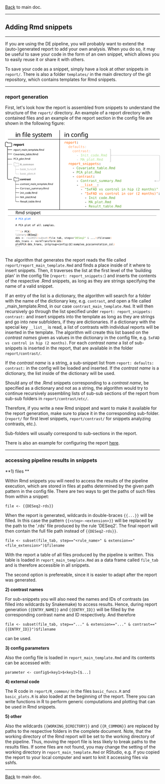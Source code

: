 [Back](../README.md) to main doc.

---

Adding Rmd snippets
-------------------

---

If you are using the DE pipeline, you will probably want to extend the (auto-)generated report to add your own analysis.
When you do so, it may be useful to save your code in the form of an own snippet, which allows you to easily reuse it or share it with others.

To save your code as a snippet, simply have a look at other snippets in `report/`.
There is also a folder `templates/` in the main directory of the git repository, which contains templates for Rmd snippets.

---

### report generation

First, let's look how the report is assembled from snippets to understand the structure of the `report/` directory.
An example of a report directory with contained files and an example of the report section in the config file are shown in the following figure:

<p align="center">
  <img width="600" src="pictures/develop/report/report_snippets.svg" />
</p>

\
The algorithm that generates the report reads the file called `report/report_main_template.Rmd` and finds a place inside of it where to insert snippets. 
Then, it traverses the list at the first level of the 'building plan' in the config file (`report: report_snippets:`) and inserts the contents of the respective .Rmd snippets, as long as they are strings specifying the name of a valid snippet.

If an entry of the list is a dictionary, the algorithm will search for a folder with the name of the dictionary key, e.g. `contrast`, and open a file called <folder>_main_template.Rmd, in our case `contrast_main_template.Rmd`.
It will then recursively go through the list specified under `report: report_snippets: contrast:` and insert snippets into the template as long as they are strings and go into new subfolders, if they are dictionaries.
If a dictionary with the special key `__list__` is read, a list of contrasts with individual reports will be inserted in the template.
The algorithm will create this list based on the *contrast names* given as values in the dictionary in the config file, e.g. `5xFAD vs control in hip (2 months)`.
For each *contrast name* a list of sub-snippets is inserted in the report, that are available in the folder `report/contrast/`.

If the *contrast name* is a string, a sub-snippet list from `report: defaults: contrast:` in the config will be loaded and inserted.
If the *contrast name* is a dictionary, the list inside of the dictionary will be used.

Should any of the .Rmd snippets corresponding to a *contrast name*, be specified as a dictionary and not as a string, the algorithm would try to continue recursively assembling lists of sub-sub sections of the report from sub-sub folders in `report/contrast/etc/`.

Therefore, if you write a new Rmd snippet and want to make it available for the report generation, make sure to place it in the corresponding sub-folder. (`report/` for first level snippets, `report/contrast/` for snippets analyzing contrasts, etc.).

Sub-folders will usually correspond to sub-sections in the report.

There is also an example for configuring the report [here](config_examples1.md).

---

### accessing pipeline results in snippets

**1) files **

Within Rmd snippets you will need to access the results of the pipeline execution, which are stored in files at paths determined by the given path pattern in the config file.
There are two ways to get the paths of such files from within a snippet:

```
file <- {{DESeq2-rds}}
```

When the report is generated, wildcards in double-braces `{{...}}` will be filled.
In this case the pattern `{{<step>-<extension>}}` will be replaced by the path to the '.rds' file produced by the rule 'DESeq2'.
The final report will then contain the full file path instead of `{{DESeq2-rds}}`.

```
file <- subset(file_tab, step=="<rule_name>" & extension=="<file_extension>")$filename
```

With the report a table of all files produced by the pipeline is written.
This table is loaded in `report_main_template.Rmd` as a data frame called `file_tab` and is therefore accessible in all snippets.

The second option is prefereable, since it is easier to adapt after the report was generated.

**2) contrast names**

For sub-snippets you will also need the names and IDs of contrasts (as filled into wildcards by Snakemake) to access results.
Hence, during report generation `{{ENTRY_NAME}}` and `{{ENTRY_ID}}` will be filled by the corresponding contrast name and ID respectively.
And therefore

```
file <- subset(file_tab, step=="..." & extension=="..." & contrast=="{{ENTRY_ID}}")$filename
```

can be used.

**3) config parameters**

Also the config file is loaded in `report_main_template.Rmd` and its contents can be accessed with:

```
parameter <- config$<key1>$<key2>[$...]
```

**4) external code**

The R code in `report/R_common/` in the files `basic_funcs.R` and `basic_plots.R` is also loaded at the beginning of the report.
There you can write functions in R to perform generic computations and plotting that can be used in Rmd snippets.

**5) other**

Also the wildcards `{{WORKING_DIRECTORY}}` and `{{R_COMMON}}` are replaced by paths to the respective folders in the complete document.
Note, that the working directory of the Rmd report will be set to the working directory of the pipeline.
Thus, moving the report file is less likely to break paths to the results files.
If some files are not found, you may change the setting of the working directory in `report_main_template.Rmd` or RStudio, e.g. if you copied the report to your local computer and want to knit it accessing files via sshfs.

---

[Back](../README.md) to main doc.